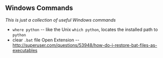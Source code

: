 Windows Commands
----------------

_This is just a collection of useful Windows commands_

* `where python` -- like the Unix `which python`, locates the installed path to `python`
* clear `.bat` file Open Extension -- http://superuser.com/questions/53948/how-do-i-restore-bat-files-as-executables
